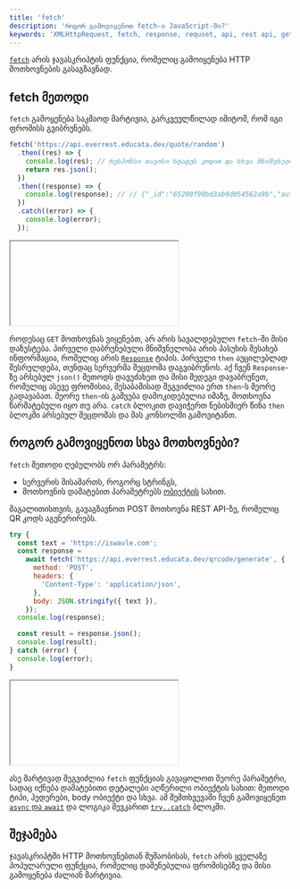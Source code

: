 ```yaml
---
title: 'fetch'
description: 'როგორ გამოვიყენოთ fetch-ი JavaScript-ში?'
keywords: 'XMLHttpRequest, fetch, response, requset, api, rest api, get, post, put, patch, delete, მოთხოვნებთან მუშაობა, მოთხოვნის გაგზავნა'
---
```


[`fetch`](https://developer.mozilla.org/en-US/docs/Web/API/Fetch_API) არის ჯავასკრიპტის ფუნქცია,
რომელიც გამოიყენება HTTP მოთხოვნების გასაგზავნად.

## fetch მეთოდი

`fetch` გამოყენება საკმაოდ მარტივია, გარკვეულწილად იმიტომ, რომ იგი ფრომისს გვიბრუნებს.

```js
fetch('https://api.everrest.educata.dev/quote/random')
  .then((res) => {
    console.log(res); // რესპონსი თავისი სტატუს კოდით და სხვა მნიშვნელობებით
    return res.json();
  })
  .then((response) => {
    console.log(response); // // {"_id":"65200f90bd3ab9d054562a9b","author":"Mario","quote":"It's A Me, Mario!" "type":"Game"}
  })
  .catch((error) => {
    console.log(error);
  });
```

<iframe data-url="guides/javascript-random-quote" data-title="შემთხვევითი ციტატა" data-height="280"></iframe>

როდესაც `GET` მოთხოვნას ვიყენებთ, არ არის სავალდებულო `fetch`-ში მისი დაზუსტება.
პირველი დაბრუნებული მნიშვნელობა არის პასუხის შესახებ ინფორმაცია, რომელიც არის [`Response`](https://developer.mozilla.org/en-US/docs/Web/API/Response) ტიპის.
პირველი `then` აუცილებლად შესრულდება, თუნდაც სერვერმა შეცდომა დაგვიბრუნოს.
აქ ჩვენ `Response`-ზე არსებულ `json()` მეთოდს დავუძახეთ და მისი შედეგი დავაბრუნეთ,
რომელიც ასევე ფრომისია, შესაბამისად შეგვიძლია ერთ `then`-ს მეორე გადავაბათ.
მეორე `then`-ის გაშვება დამოკიდებულია იმაზე, მოთხოვნა წარმატებული იყო თუ არა.
`catch` ბლოკით დავიჭერთ ნებისმიერ წინა `then` ბლოკში არსებულ შეცდომას და მას კონსოლში გამოვიტანთ.

## როგორ გამოვიყენოთ სხვა მოთხოვნები?

`fetch` მეთოდი ღებულობს ორ პარამეტრს:

- სერვერის მისამართს, როგორც სტრინგს,
- მოთხოვნის დამატებით პარამეტრებს [ობიექტის](https://developer.mozilla.org/en-US/docs/Web/API/RequestInit) სახით.

მაგალითისთვის, გავაგზავნოთ POST მოთხოვნა REST API-ზე, რომელიც QR კოდს აგენერირებს.

```js
try {
  const text = 'https://iswavle.com';
  const response = 
    await fetch('https://api.everrest.educata.dev/qrcode/generate', {
      method: 'POST',
      headers: {
        'Content-Type': 'application/json',
      },
      body: JSON.stringify({ text }),
    });
  console.log(response);

  const result = response.json();
  console.log(result);
} catch (error) {
  console.log(error);
}
```

<iframe data-url="guides/javascript-generate-qr" data-title="QR კოდის დაგენერირება" data-height="650"></iframe>

ასე მარტივად შეგვიძლია `fetch` ფუნქციას გავაყოლოთ მეორე პარამეტრი, სადაც იქნება დამატებითი დეტალები აღწერილი ობიექტის სახით:
მეთოდი ტიპი, ჰედერები, body ობიექტი და სხვა.
ამ შემთხვევაში ჩვენ გამოვიყენეთ [`async` და `await`](./doc/guides/javascript/async-programming/async-await)
და ლოგიკა შევკარით [`try..catch`](./doc/guides/javascript/error-handling#try-catch) ბლოკში.

## შეჯამება

ჯავასკრიპტში HTTP მოთხოვნებთან მუშაობისას, `fetch` არის ყველაზე პოპულარული ფუნქცია,
რომელიც დაშენებულია ფრომისებზე და მისი გამოყენება ძალიან მარტივია.

